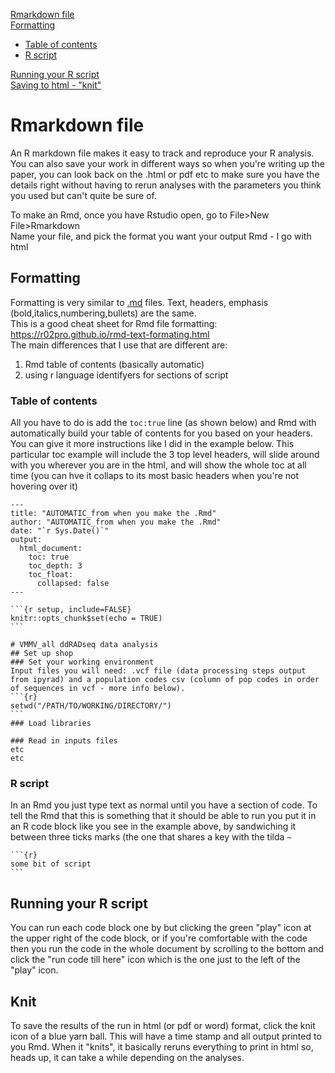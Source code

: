 [Rmarkdown file](#rmarkdown-file)  
[Formatting](#formatting)  
- [Table of contents](#table-of-contents)  
- [R script](#r-script)
  
[Running your R script](#running-your-r-script)  
[Saving to html - "knit"](#Knit)

# Rmarkdown file
An R markdown file makes it easy to track and reproduce your R analysis. You can also save your work in different ways so when you're writing up the paper, you can look back on the .html or pdf etc to make sure you have the details right without having to rerun analyses with the parameters you think you used but can't quite be sure of.

To make an Rmd, once you have Rstudio open, go to File>New File>Rmarkdown  
Name your file, and pick the format you want your output Rmd - I go with html

## Formatting 
Formatting is very similar to [.md](Markdown_formatting_cheatsheet.md) files. Text, headers, emphasis (bold,italics,numbering,bullets) are the same.  \
This is a good cheat sheet for Rmd file formatting: https://r02pro.github.io/rmd-text-formating.html  \
The main differences that I use that are different are:  
1) Rmd table of contents (basically automatic)  
2) using r language identifyers for sections of script

### Table of contents
All you have to do is add the `toc:true` line (as shown below) and Rmd with automatically build your table of contents for you based on your headers. You can give it more instructions like I did in the example below. This particular toc example will include the 3 top level headers, will slide around with you wherever you are in the html, and will show the whole toc at all time (you can hve it collaps to its most basic headers when you're not hovering over it)  

    ---
    title: "AUTOMATIC_from when you make the .Rmd"
    author: "AUTOMATIC_from when you make the .Rmd"
    date: "`r Sys.Date()`"
    output: 
      html_document:
        toc: true
        toc_depth: 3
        toc_float: 
          collapsed: false
    ---
    
    ```{r setup, include=FALSE}
    knitr::opts_chunk$set(echo = TRUE)
    ```

    # VMMV_all ddRADseq data analysis
    ## Set up shop
    ### Set your working environment
    Input files you will need: .vcf file (data processing steps output from ipyrad) and a population codes csv (column of pop codes in order of sequences in vcf - more info below). 
    ```{r}
    setwd("/PATH/TO/WORKING/DIRECTORY/")
    ```
    ### Load libraries
    
    ### Read in inputs files
    etc
    etc

### R script
In an Rmd you just type text as normal until you have a section of code. To tell the Rmd that this is something that it should be able to run you put it in an R code block like you see in the example above, by sandwiching it between three ticks marks (the one that shares a key with the tilda `~`

    ```{r}
    some bit of script
    ```
## Running your R script
You can run each code block one by but clicking the green "play" icon at the upper right of the code block, or if you're comfortable with the code then you run the code in the whole document by scrolling to the bottom and click the "run code till here" icon which is the one just to the left of the "play" icon. 

## Knit
To save the results of the run in html (or pdf or word) format, click the knit icon of a blue yarn ball. This will have a time stamp and all output printed to you Rmd. When it "knits", it basically reruns everything to print in html so, heads up, it can take a while depending on the analyses. 

